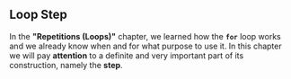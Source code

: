 ## Loop Step

In the **"Repetitions (Loops)"** chapter, we learned how the **`for`** loop works and we already know when and for what purpose to use it. In this chapter we will pay **attention** to a definite and very important part of its construction, namely the **step**.
